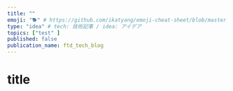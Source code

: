 ```yaml
---
title: ""
emoji: "🐕" # https://github.com/ikatyang/emoji-cheat-sheet/blob/master/README.md
type: "idea" # tech: 技術記事 / idea: アイデア
topics: ["test" ]
published: false
publication_name: ftd_tech_blog
---
```

# title
## 

